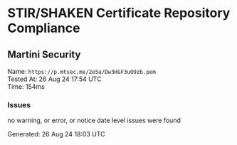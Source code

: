 # STIR/SHAKEN Certificate Repository Compliance

## Martini Security

Name: `https://p.mtsec.me/2e5a/Dw3HGF3uO9zb.pem`\
Tested At: 26 Aug 24 17:54 UTC\
Time: 154ms

### Issues

no warning, or error, or notice date level issues were found

Generated: 26 Aug 24 18:03 UTC